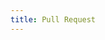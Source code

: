 ```yaml
---
title: Pull Request
---
```


<!--

Thank you for contributing to TinaCMS!

Several things must happen for your PR to be merged:

1. It must successfully build, test, and lint your branch
1. It must pass the dangerjs script
2. It must be up-to-date with master
3. It must be approved by at least 1 tinacms core member
4. It must have conventional-commits that clearly explain what has been changed


Small is beautiful! 

PRs should be small. They should be made up of many small commits, with clear 
commit messages explaining _what_ has been changed and _why_. The tests should
be short and specific, with single assertions. 

-->
